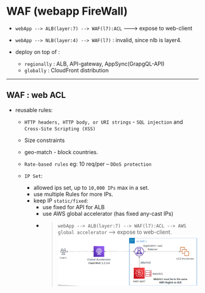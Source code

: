 # WAF (webapp FireWall)
- `webApp --> ALB(layer:7) --> WAF(l7):ACL` ---> expose to web-client
- `webApp --> NLB(layer:4) --> WAF(l7)` : invalid, since nlb is layer4.
 
- deploy on top of :
  - `regionally` : ALB, API-gateway, AppSync(GrapgQL-API)
  - `globally`  : CloudFront distribution
 
---
## WAF : web ACL 
- reusable rules:
  - `HTTP headers, HTTP body, or URI strings` - `SQL injection` and `Cross-Site Scripting (XSS)`
  - Size constraints
  - geo-match  - block countries.
  - `Rate-based rules` eg: 10 req/per – `DDoS protection`
  
  - `IP Set`: 
    - allowed ips set, up to `10,000 IPs` max in a set.
    - use multiple Rules for more IPs.
    - keep IP `static/fixed`:
      - use fixed for API for ALB
      - use AWS global accelerator (has fixed any-cast IPs)
      - > `webApp --> ALB(layer:7) --> WAF(l7):ACL --> AWS global accelerator` --> expose to web-client.
      ![img.png](img.png)
      




